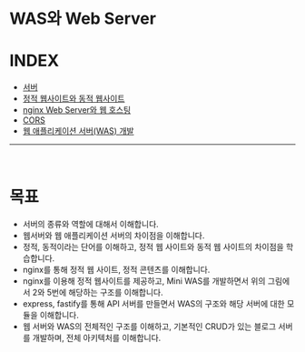 # WAS와 Web Server
# INDEX
- [서버](/WAS와_WebServer/1_서버.md)
- [정적 웹사이트와 동적 웹사이트](/WAS와_WebServer/2_%EC%A0%95%EC%A0%81_%EC%9B%B9%EC%82%AC%EC%9D%B4%ED%8A%B8%EC%99%80_%EB%8F%99%EC%A0%81_%EC%9B%B9%EC%82%AC%EC%9D%B4%ED%8A%B8%20copy%202.md)
- [nginx Web Server와 웹 호스팅](/WAS와_WebServer/3_nginx_Web_Server%EC%99%80_%EC%9B%B9_%ED%98%B8%EC%8A%A4%ED%8C%85.md)
- [CORS](/WAS와_WebServer/4_CORS.md)
- [웹 애플리케이션 서버(WAS) 개발](/WAS와_WebServer/5_%EC%9B%B9_%EC%95%A0%ED%94%8C%EB%A6%AC%EC%BC%80%EC%9D%B4%EC%85%98_%EC%84%9C%EB%B2%84(WAS)_%EA%B0%9C%EB%B0%9C.md)

---
<br>

# 목표
- 서버의 종류와 역할에 대해서 이해합니다.
- 웹서버와 웹 애플리케이션 서버의 차이점을 이해합니다.
- 정적, 동적이라는 단어를 이해하고, 정적 웹 사이트와 동적 웹 사이트의 차이점을 학습합니다.
- nginx를 통해 정적 웹 사이트, 정적 콘텐츠를 이해합니다.
- nginx를 이용해 정적 웹사이트를 제공하고, Mini WAS를 개발하면서 위의 그림에서 2와 5번에 해당하는 구조를 이해합니다.
- express, fastify를 통해 API 서버를 만들면서 WAS의 구조와 해당 서버에 대한 모듈을 이해합니다.
- 웹 서버와 WAS의 전체적인 구조를 이해하고, 기본적인 CRUD가 있는 블로그 서버를 개발하며, 전체 아키텍처를 이해합니다.